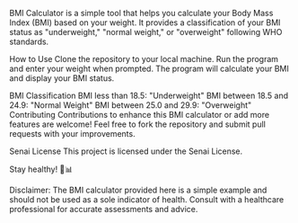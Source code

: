 BMI Calculator is a simple tool that helps you calculate
your Body Mass Index (BMI) based on your weight. It provides a classification
of your BMI status as "underweight," "normal weight," or "overweight" following WHO standards.

How to Use
Clone the repository to your local machine.
Run the program and enter your weight when prompted.
The program will calculate your BMI and display your BMI status.

BMI Classification
BMI less than 18.5: "Underweight"
BMI between 18.5 and 24.9: "Normal Weight"
BMI between 25.0 and 29.9: "Overweight"
Contributing
Contributions to enhance this BMI calculator or add more features are welcome! Feel free to fork the repository and submit pull requests with your improvements.

Senai License
This project is licensed under the Senai License.

Stay healthy! 💪📊

Disclaimer: The BMI calculator provided here is a simple example and should not be used as a sole indicator of health.
Consult with a healthcare professional for accurate assessments and advice.
